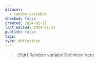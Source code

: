 ```yaml
---
aliases:
  - random variable
checked: false
created: 2024-01-11
last_edited: 2024-01-11
publish: false
tags: 
type: definition
---
```

>[!tldr] Random variable
>Definition here

